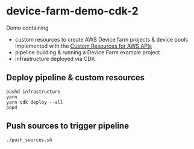 # device-farm-demo-cdk-2

Demo containing
* custom resources to create AWS Device farm projects & device pools implemented with the [Custom Resources for AWS APIs](https://docs.aws.amazon.com/cdk/api/latest/docs/custom-resources-readme.html#custom-resources-for-aws-apis)
* pipeline building & running a Device Farm example project
* infrastructure deployed via CDK

## Deploy pipeline & custom resources

```
pushd infrastructure
yarn
yarn cdk deploy --all
popd
```

## Push sources to trigger pipeline

```
./push_sources.sh
```
